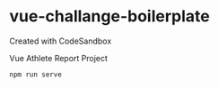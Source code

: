 # vue-challange-boilerplate
Created with CodeSandbox

Vue Athlete Report Project



```
npm run serve
```
